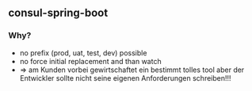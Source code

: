 ## consul-spring-boot

### Why?

 - no prefix (prod, uat, test, dev) possible
 - no force initial replacement and than watch 
 - => am Kunden vorbei gewirtschaftet ein bestimmt tolles tool aber der Entwickler 
   sollte nicht seine eigenen Anforderungen schreiben!!!